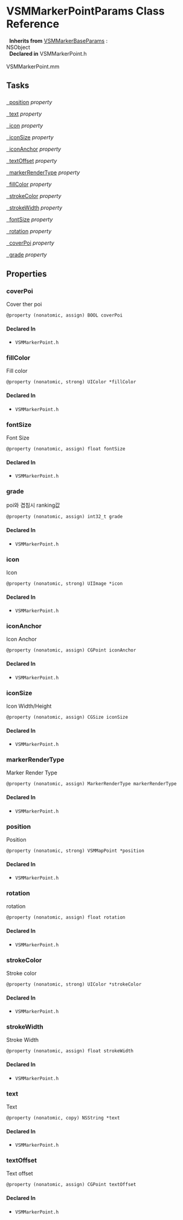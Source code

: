 # VSMMarkerPointParams Class Reference

&nbsp;&nbsp;**Inherits from** <a href="../Classes/VSMMarkerBaseParams.html">VSMMarkerBaseParams</a> :   
NSObject  
&nbsp;&nbsp;**Declared in** VSMMarkerPoint.h<br />  
VSMMarkerPoint.mm  

## Tasks

### 

[&nbsp;&nbsp;position](#//api/name/position) *property* 

[&nbsp;&nbsp;text](#//api/name/text) *property* 

[&nbsp;&nbsp;icon](#//api/name/icon) *property* 

[&nbsp;&nbsp;iconSize](#//api/name/iconSize) *property* 

[&nbsp;&nbsp;iconAnchor](#//api/name/iconAnchor) *property* 

[&nbsp;&nbsp;textOffset](#//api/name/textOffset) *property* 

[&nbsp;&nbsp;markerRenderType](#//api/name/markerRenderType) *property* 

[&nbsp;&nbsp;fillColor](#//api/name/fillColor) *property* 

[&nbsp;&nbsp;strokeColor](#//api/name/strokeColor) *property* 

[&nbsp;&nbsp;strokeWidth](#//api/name/strokeWidth) *property* 

[&nbsp;&nbsp;fontSize](#//api/name/fontSize) *property* 

[&nbsp;&nbsp;rotation](#//api/name/rotation) *property* 

[&nbsp;&nbsp;coverPoi](#//api/name/coverPoi) *property* 

[&nbsp;&nbsp;grade](#//api/name/grade) *property* 

## Properties

<a name="//api/name/coverPoi" title="coverPoi"></a>
### coverPoi

Cover ther poi

`@property (nonatomic, assign) BOOL coverPoi`

#### Declared In
* `VSMMarkerPoint.h`

<a name="//api/name/fillColor" title="fillColor"></a>
### fillColor

Fill color

`@property (nonatomic, strong) UIColor *fillColor`

#### Declared In
* `VSMMarkerPoint.h`

<a name="//api/name/fontSize" title="fontSize"></a>
### fontSize

Font Size

`@property (nonatomic, assign) float fontSize`

#### Declared In
* `VSMMarkerPoint.h`

<a name="//api/name/grade" title="grade"></a>
### grade

poi와 겹침시 ranking값

`@property (nonatomic, assign) int32_t grade`

#### Declared In
* `VSMMarkerPoint.h`

<a name="//api/name/icon" title="icon"></a>
### icon

Icon

`@property (nonatomic, strong) UIImage *icon`

#### Declared In
* `VSMMarkerPoint.h`

<a name="//api/name/iconAnchor" title="iconAnchor"></a>
### iconAnchor

Icon Anchor

`@property (nonatomic, assign) CGPoint iconAnchor`

#### Declared In
* `VSMMarkerPoint.h`

<a name="//api/name/iconSize" title="iconSize"></a>
### iconSize

Icon Width/Height

`@property (nonatomic, assign) CGSize iconSize`

#### Declared In
* `VSMMarkerPoint.h`

<a name="//api/name/markerRenderType" title="markerRenderType"></a>
### markerRenderType

Marker Render Type

`@property (nonatomic, assign) MarkerRenderType markerRenderType`

#### Declared In
* `VSMMarkerPoint.h`

<a name="//api/name/position" title="position"></a>
### position

Position

`@property (nonatomic, strong) VSMMapPoint *position`

#### Declared In
* `VSMMarkerPoint.h`

<a name="//api/name/rotation" title="rotation"></a>
### rotation

rotation

`@property (nonatomic, assign) float rotation`

#### Declared In
* `VSMMarkerPoint.h`

<a name="//api/name/strokeColor" title="strokeColor"></a>
### strokeColor

Stroke color

`@property (nonatomic, strong) UIColor *strokeColor`

#### Declared In
* `VSMMarkerPoint.h`

<a name="//api/name/strokeWidth" title="strokeWidth"></a>
### strokeWidth

Stroke Width

`@property (nonatomic, assign) float strokeWidth`

#### Declared In
* `VSMMarkerPoint.h`

<a name="//api/name/text" title="text"></a>
### text

Text

`@property (nonatomic, copy) NSString *text`

#### Declared In
* `VSMMarkerPoint.h`

<a name="//api/name/textOffset" title="textOffset"></a>
### textOffset

Text offset

`@property (nonatomic, assign) CGPoint textOffset`

#### Declared In
* `VSMMarkerPoint.h`

